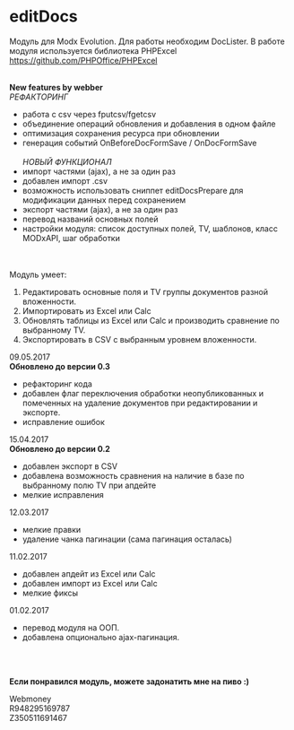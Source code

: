 # editDocs 
Модуль для Modx Evolution. Для работы необходим DocLister. В работе модуля используется библиотека PHPExcel https://github.com/PHPOffice/PHPExcel
<br/><br/>

<b>New features by webber</b><br/>
<i>РЕФАКТОРИНГ</i><br>
- работа с csv через fputcsv/fgetcsv<br/>
- объединение операций обновления и добавления в одном файле<br/>
- оптимизация сохранения ресурса при обновлении<br/>
- генерация событий OnBeforeDocFormSave / OnDocFormSave<br/><br/>
<i>НОВЫЙ ФУНКЦИОНАЛ</i><br>
- импорт частями (ajax), а не за один раз<br/>
- добавлен импорт .csv<br/>
- возможность использовать сниппет editDocsPrepare для модификации данных перед сохранением<br/>
- экспорт частями (ajax), а не за один раз<br/>
- перевод названий основных полей
- настройки модуля: список доступных полей, TV, шаблонов, класс MODxAPI, шаг обработки


<br/><br/>
Модуль умеет:<br/>

1) Редактировать основные поля и TV группы документов разной вложенности.<br/>
2) Импортировать из Excel или Calc<br/>
3) Обновлять таблицы из Excel или Calc и производить сравнение по выбранному TV.<br/>
4) Экспортировать в CSV с выбранным уровнем вложенности.<br/>

09.05.2017<br/>
<b>Обновлено до версии 0.3</b>
- рефакторинг кода
- добавлен флаг переключения обработки неопубликованных и помеченных на удаление документов при редактировании и экспорте.
- исправление ошибок

15.04.2017<br/>
<b>Обновлено до версии 0.2</b>
- добавлен экспорт в CSV
- добавлена возможность сравнения на наличие в базе по выбранному полю TV при апдейте
- мелкие исправления

12.03.2017
- мелкие правки
- удаление чанка пагинации (сама пагинация осталась)

11.02.2017
- добавлен апдейт из Excel или Calc
- добавлен импорт из Excel или Calc
- мелкие фиксы

01.02.2017 
 - перевод модуля на ООП.
 - добавлена опционально ajax-пагинация.

<br/><br/>



<b>Если понравился модуль, можете задонатить мне на пиво :)</b>

Webmoney<br/>
R948295169787<br/>
Z350511691467

